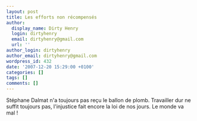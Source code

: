```yaml
---
layout: post
title: Les efforts non récompensés
author:
  display_name: Dirty Henry
  login: dirtyhenry
  email: dirtyhenry@gmail.com
  url: ''
author_login: dirtyhenry
author_email: dirtyhenry@gmail.com
wordpress_id: 432
date: '2007-12-20 15:29:00 +0100'
categories: []
tags: []
comments: []
---
```

Stéphane Dalmat n'a toujours pas reçu le ballon de plomb. Travailler dur ne suffit toujours pas, l'injustice fait encore la loi de nos jours. Le monde va mal !
